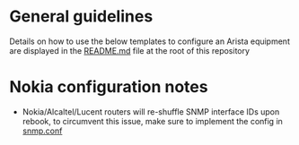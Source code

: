 # General guidelines
Details on how to use the below templates to configure an Arista equipment are displayed in the [README.md](https://github.com/kentik/config-snippets/blob/master/README.md) file at the root of this repository

# Nokia configuration notes
* Nokia/Alcaltel/Lucent routers will re-shuffle SNMP interface IDs upon rebook, to circumvent this issue, make sure to implement the config in [snmp.conf](https://github.com/kentik/config-snippets/blob/master/Nokia/snmp.conf)
